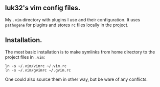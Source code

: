 ## luk32's vim config files.

My `.vim` directory with plugins I use and their configuration. It uses `pathogene` for plugins and stores `rc` files locally in the project.

## Installation.

The most basic installation is to make symlinks from home directory to the project files in `.vim`:

```
ln -s ~/.vim/vimrc ~/.vim.rc
ln -s ~/.vim/gvimrc ~/.gvim.rc
```

One could also source them in other way, but be ware of any conflicts.
